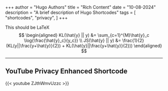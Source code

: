 +++
author = "Hugo Authors"
title = "Rich Content"
date = "10-08-2024"
description = "A brief description of Hugo Shortcodes"
tags = [
    "shortcodes",
    "privacy",
]
+++

This should be LaTeX
$$
\begin{aligned}
KL(\hat{y} || y) &= \sum_{c=1}^{M}\hat{y}_c \log{\frac{\hat{y}_c}{y_c}} \\
JS(\hat{y} || y) &= \frac{1}{2}(KL(y||\frac{y+\hat{y}}{2}) + KL(\hat{y}||\frac{y+\hat{y}}{2}))
\end{aligned}
$$
<!--more-->
---

## YouTube Privacy Enhanced Shortcode

{{< youtube ZJthWmvUzzc >}}

<br>